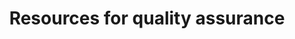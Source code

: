 ---
layout: role-index
title: Resources for quality assurance
subtitle: 
audience: qa
hero:
breadcrumbs:
  -
    title: Home
    url: /service-manual
---